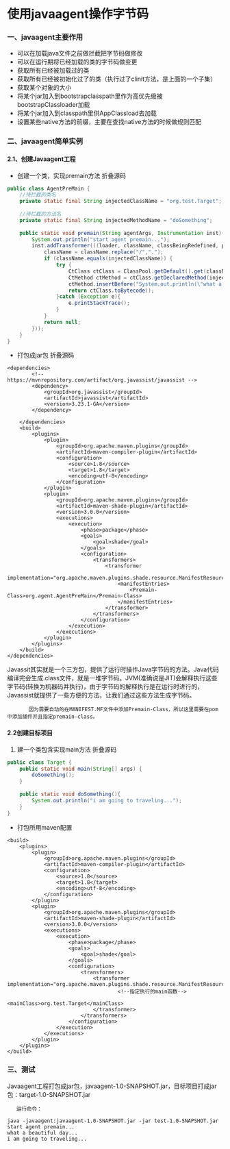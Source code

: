 # 使用javaagent操作字节码



### 一、javaagent主要作用 <a id="id-&#x4F7F;&#x7528;javaagent&#x64CD;&#x4F5C;&#x5B57;&#x8282;&#x7801;-&#x4E00;&#x3001;javaagent&#x4E3B;&#x8981;&#x4F5C;&#x7528;"></a>

* 可以在加载java文件之前做拦截把字节码做修改
* 可以在运行期将已经加载的类的字节码做变更
* 获取所有已经被加载过的类
* 获取所有已经被初始化过了的类（执行过了clinit方法，是上面的一个子集）
* 获取某个对象的大小
* 将某个jar加入到bootstrapclasspath里作为高优先级被bootstrapClassloader加载
* 将某个jar加入到classpath里供AppClassload去加载
* 设置某些native方法的前缀，主要在查找native方法的时候做规则匹配

### 二、javaagent简单实例 <a id="id-&#x4F7F;&#x7528;javaagent&#x64CD;&#x4F5C;&#x5B57;&#x8282;&#x7801;-&#x4E8C;&#x3001;javaagent&#x7B80;&#x5355;&#x5B9E;&#x4F8B;"></a>

####       2.1、创建Javaagent工程 <a id="id-&#x4F7F;&#x7528;javaagent&#x64CD;&#x4F5C;&#x5B57;&#x8282;&#x7801;-2.1&#x3001;&#x521B;&#x5EFA;Javaagent&#x5DE5;&#x7A0B;"></a>

* 创建一个类，实现premain方法 折叠源码

```java
public class AgentPreMain {
    //待拦截的类名
    private static final String injectedClassName = "org.test.Target";
 
    //待拦截的方法名
    private static final String injectedMethodName = "doSomething";
 
    public static void premain(String agentArgs, Instrumentation inst){
        System.out.println("start agent premain...");
        inst.addTransformer(((loader, className, classBeingRedefined, protectionDomain, classfileBuffer) -> {
            className = className.replace("/",".");
            if (className.equals(injectedClassName)) {
                try {
                    CtClass ctClass = ClassPool.getDefault().get(className);
                    CtMethod ctMethod = ctClass.getDeclaredMethod(injectedMethodName);
                    ctMethod.insertBefore("System.out.println(\"what a beautiful day...\");");
                    return ctClass.toBytecode();
                }catch (Exception e){
                    e.printStackTrace();
                }
            }
            return null;
        }));
    }
}
```

* 打包成jar包 折叠源码

```markup
<dependencies>
        <!-- https://mvnrepository.com/artifact/org.javassist/javassist -->
        <dependency>
            <groupId>org.javassist</groupId>
            <artifactId>javassist</artifactId>
            <version>3.23.1-GA</version>
        </dependency>
 
    </dependencies>
    <build>
        <plugins>
            <plugin>
                <groupId>org.apache.maven.plugins</groupId>
                <artifactId>maven-compiler-plugin</artifactId>
                <configuration>
                    <source>1.8</source>
                    <target>1.8</target>
                    <encoding>utf-8</encoding>
                </configuration>
            </plugin>
            <plugin>
                <groupId>org.apache.maven.plugins</groupId>
                <artifactId>maven-shade-plugin</artifactId>
                <version>3.0.0</version>
                <executions>
                    <execution>
                        <phase>package</phase>
                        <goals>
                            <goal>shade</goal>
                        </goals>
                        <configuration>
                            <transformers>
                                <transformer
                                        implementation="org.apache.maven.plugins.shade.resource.ManifestResourceTransformer">
                                    <manifestEntries>
                                        <Premain-Class>org.agent.AgentPreMain</Premain-Class>
                                    </manifestEntries>
                                </transformer>
                            </transformers>
                        </configuration>
                    </execution>
                </executions>
            </plugin>
        </plugins>
    </build>
</dependencies>
```

 Javassit其实就是一个三方包，提供了运行时操作Java字节码的方法。Java代码编译完会生成.class文件，就是一堆字节码。JVM\(准确说是JIT\)会解释执行这些字节码\(转换为机器码并执行\)，由于字节码的解释执行是在运行时进行的，Javassist就提供了一些方便的方法，让我们通过这些方法生成字节码。

           因为需要自动的在MANIFEST.MF文件中添加Premain-Class，所以这里需要在pom中添加插件并且指定premain-class。

#### 2.2创建目标项目 <a id="id-&#x4F7F;&#x7528;javaagent&#x64CD;&#x4F5C;&#x5B57;&#x8282;&#x7801;-2.2&#x521B;&#x5EFA;&#x76EE;&#x6807;&#x9879;&#x76EE;"></a>

1. 建一个类包含实现main方法 折叠源码

```java
public class Target {
    public static void main(String[] args) {
        doSomething();
    }
 
    public static void doSomething(){
        System.out.println("i am going to traveling...");
    }
}
```

* 打包所用maven配置 

```markup
<build>
    <plugins>
        <plugin>
            <groupId>org.apache.maven.plugins</groupId>
            <artifactId>maven-compiler-plugin</artifactId>
            <configuration>
                <source>1.8</source>
                <target>1.8</target>
                <encoding>utf-8</encoding>
            </configuration>
        </plugin>
        <plugin>
            <groupId>org.apache.maven.plugins</groupId>
            <artifactId>maven-shade-plugin</artifactId>
            <version>3.0.0</version>
            <executions>
                <execution>
                    <phase>package</phase>
                    <goals>
                        <goal>shade</goal>
                    </goals>
                    <configuration>
                        <transformers>
                            <transformer implementation="org.apache.maven.plugins.shade.resource.ManifestResourceTransformer">
                                    <!--指定执行的main函数-->                   
                                    <mainClass>org.test.Target</mainClass>
                            </transformer>
                        </transformers>
                    </configuration>
                </execution>
            </executions>
        </plugin>
    </plugins>
</build>
```

### 三、测试 <a id="id-&#x4F7F;&#x7528;javaagent&#x64CD;&#x4F5C;&#x5B57;&#x8282;&#x7801;-&#x4E09;&#x3001;&#x6D4B;&#x8BD5;"></a>

Javaagent工程打包成jar包，javaagent-1.0-SNAPSHOT.jar，目标项目打成jar包：target-1.0-SNAPSHOT.jar

       运行命令： 

```text
java -javaagent:javaagent-1.0-SNAPSHOT.jar -jar test-1.0-SNAPSHOT.jar
start agent premain...
what a beautiful day...
i am going to traveling...
```

